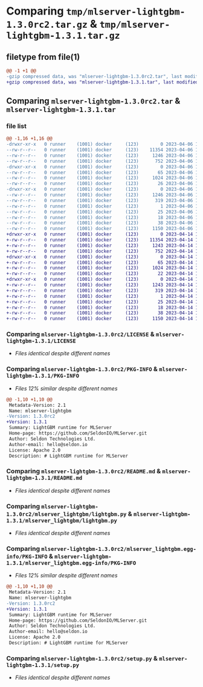 # Comparing `tmp/mlserver-lightgbm-1.3.0rc2.tar.gz` & `tmp/mlserver-lightgbm-1.3.1.tar.gz`

## filetype from file(1)

```diff
@@ -1 +1 @@
-gzip compressed data, was "mlserver-lightgbm-1.3.0rc2.tar", last modified: Thu Apr  6 15:39:32 2023, max compression
+gzip compressed data, was "mlserver-lightgbm-1.3.1.tar", last modified: Fri Apr 14 18:06:34 2023, max compression
```

## Comparing `mlserver-lightgbm-1.3.0rc2.tar` & `mlserver-lightgbm-1.3.1.tar`

### file list

```diff
@@ -1,16 +1,16 @@
-drwxr-xr-x   0 runner    (1001) docker     (123)        0 2023-04-06 15:39:32.332528 mlserver-lightgbm-1.3.0rc2/
--rw-r--r--   0 runner    (1001) docker     (123)    11354 2023-04-06 15:38:55.000000 mlserver-lightgbm-1.3.0rc2/LICENSE
--rw-r--r--   0 runner    (1001) docker     (123)     1246 2023-04-06 15:39:32.332528 mlserver-lightgbm-1.3.0rc2/PKG-INFO
--rw-r--r--   0 runner    (1001) docker     (123)      752 2023-04-06 15:38:55.000000 mlserver-lightgbm-1.3.0rc2/README.md
-drwxr-xr-x   0 runner    (1001) docker     (123)        0 2023-04-06 15:39:32.332528 mlserver-lightgbm-1.3.0rc2/mlserver_lightgbm/
--rw-r--r--   0 runner    (1001) docker     (123)       65 2023-04-06 15:38:55.000000 mlserver-lightgbm-1.3.0rc2/mlserver_lightgbm/__init__.py
--rw-r--r--   0 runner    (1001) docker     (123)     1024 2023-04-06 15:38:55.000000 mlserver-lightgbm-1.3.0rc2/mlserver_lightgbm/lightgbm.py
--rw-r--r--   0 runner    (1001) docker     (123)       26 2023-04-06 15:38:55.000000 mlserver-lightgbm-1.3.0rc2/mlserver_lightgbm/version.py
-drwxr-xr-x   0 runner    (1001) docker     (123)        0 2023-04-06 15:39:32.332528 mlserver-lightgbm-1.3.0rc2/mlserver_lightgbm.egg-info/
--rw-r--r--   0 runner    (1001) docker     (123)     1246 2023-04-06 15:39:32.000000 mlserver-lightgbm-1.3.0rc2/mlserver_lightgbm.egg-info/PKG-INFO
--rw-r--r--   0 runner    (1001) docker     (123)      319 2023-04-06 15:39:32.000000 mlserver-lightgbm-1.3.0rc2/mlserver_lightgbm.egg-info/SOURCES.txt
--rw-r--r--   0 runner    (1001) docker     (123)        1 2023-04-06 15:39:32.000000 mlserver-lightgbm-1.3.0rc2/mlserver_lightgbm.egg-info/dependency_links.txt
--rw-r--r--   0 runner    (1001) docker     (123)       25 2023-04-06 15:39:32.000000 mlserver-lightgbm-1.3.0rc2/mlserver_lightgbm.egg-info/requires.txt
--rw-r--r--   0 runner    (1001) docker     (123)       18 2023-04-06 15:39:32.000000 mlserver-lightgbm-1.3.0rc2/mlserver_lightgbm.egg-info/top_level.txt
--rw-r--r--   0 runner    (1001) docker     (123)       38 2023-04-06 15:39:32.332528 mlserver-lightgbm-1.3.0rc2/setup.cfg
--rw-r--r--   0 runner    (1001) docker     (123)     1150 2023-04-06 15:38:55.000000 mlserver-lightgbm-1.3.0rc2/setup.py
+drwxr-xr-x   0 runner    (1001) docker     (123)        0 2023-04-14 18:06:34.432996 mlserver-lightgbm-1.3.1/
+-rw-r--r--   0 runner    (1001) docker     (123)    11354 2023-04-14 18:05:57.000000 mlserver-lightgbm-1.3.1/LICENSE
+-rw-r--r--   0 runner    (1001) docker     (123)     1243 2023-04-14 18:06:34.432996 mlserver-lightgbm-1.3.1/PKG-INFO
+-rw-r--r--   0 runner    (1001) docker     (123)      752 2023-04-14 18:05:57.000000 mlserver-lightgbm-1.3.1/README.md
+drwxr-xr-x   0 runner    (1001) docker     (123)        0 2023-04-14 18:06:34.428996 mlserver-lightgbm-1.3.1/mlserver_lightgbm/
+-rw-r--r--   0 runner    (1001) docker     (123)       65 2023-04-14 18:05:57.000000 mlserver-lightgbm-1.3.1/mlserver_lightgbm/__init__.py
+-rw-r--r--   0 runner    (1001) docker     (123)     1024 2023-04-14 18:05:57.000000 mlserver-lightgbm-1.3.1/mlserver_lightgbm/lightgbm.py
+-rw-r--r--   0 runner    (1001) docker     (123)       22 2023-04-14 18:05:57.000000 mlserver-lightgbm-1.3.1/mlserver_lightgbm/version.py
+drwxr-xr-x   0 runner    (1001) docker     (123)        0 2023-04-14 18:06:34.428996 mlserver-lightgbm-1.3.1/mlserver_lightgbm.egg-info/
+-rw-r--r--   0 runner    (1001) docker     (123)     1243 2023-04-14 18:06:34.000000 mlserver-lightgbm-1.3.1/mlserver_lightgbm.egg-info/PKG-INFO
+-rw-r--r--   0 runner    (1001) docker     (123)      319 2023-04-14 18:06:34.000000 mlserver-lightgbm-1.3.1/mlserver_lightgbm.egg-info/SOURCES.txt
+-rw-r--r--   0 runner    (1001) docker     (123)        1 2023-04-14 18:06:34.000000 mlserver-lightgbm-1.3.1/mlserver_lightgbm.egg-info/dependency_links.txt
+-rw-r--r--   0 runner    (1001) docker     (123)       25 2023-04-14 18:06:34.000000 mlserver-lightgbm-1.3.1/mlserver_lightgbm.egg-info/requires.txt
+-rw-r--r--   0 runner    (1001) docker     (123)       18 2023-04-14 18:06:34.000000 mlserver-lightgbm-1.3.1/mlserver_lightgbm.egg-info/top_level.txt
+-rw-r--r--   0 runner    (1001) docker     (123)       38 2023-04-14 18:06:34.432996 mlserver-lightgbm-1.3.1/setup.cfg
+-rw-r--r--   0 runner    (1001) docker     (123)     1150 2023-04-14 18:05:57.000000 mlserver-lightgbm-1.3.1/setup.py
```

### Comparing `mlserver-lightgbm-1.3.0rc2/LICENSE` & `mlserver-lightgbm-1.3.1/LICENSE`

 * *Files identical despite different names*

### Comparing `mlserver-lightgbm-1.3.0rc2/PKG-INFO` & `mlserver-lightgbm-1.3.1/PKG-INFO`

 * *Files 12% similar despite different names*

```diff
@@ -1,10 +1,10 @@
 Metadata-Version: 2.1
 Name: mlserver-lightgbm
-Version: 1.3.0rc2
+Version: 1.3.1
 Summary: LightGBM runtime for MLServer
 Home-page: https://github.com/SeldonIO/MLServer.git
 Author: Seldon Technologies Ltd.
 Author-email: hello@seldon.io
 License: Apache 2.0
 Description: # LightGBM runtime for MLServer
```

### Comparing `mlserver-lightgbm-1.3.0rc2/README.md` & `mlserver-lightgbm-1.3.1/README.md`

 * *Files identical despite different names*

### Comparing `mlserver-lightgbm-1.3.0rc2/mlserver_lightgbm/lightgbm.py` & `mlserver-lightgbm-1.3.1/mlserver_lightgbm/lightgbm.py`

 * *Files identical despite different names*

### Comparing `mlserver-lightgbm-1.3.0rc2/mlserver_lightgbm.egg-info/PKG-INFO` & `mlserver-lightgbm-1.3.1/mlserver_lightgbm.egg-info/PKG-INFO`

 * *Files 12% similar despite different names*

```diff
@@ -1,10 +1,10 @@
 Metadata-Version: 2.1
 Name: mlserver-lightgbm
-Version: 1.3.0rc2
+Version: 1.3.1
 Summary: LightGBM runtime for MLServer
 Home-page: https://github.com/SeldonIO/MLServer.git
 Author: Seldon Technologies Ltd.
 Author-email: hello@seldon.io
 License: Apache 2.0
 Description: # LightGBM runtime for MLServer
```

### Comparing `mlserver-lightgbm-1.3.0rc2/setup.py` & `mlserver-lightgbm-1.3.1/setup.py`

 * *Files identical despite different names*

